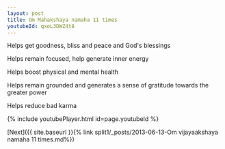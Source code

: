 ```yaml
---
layout: post
title: Om Mahakshaya namaha 11 times
youtubeId: qxoL3DWZ4t8
---
```

 
 
Helps get goodness, bliss and peace and God's blessings
 
Helps remain focused, help generate inner energy 
 
Helps boost physical and mental health 
 
Helps remain grounded and generates a sense of gratitude towards the greater power 
 
Helps reduce bad karma
 
 
 
 


{% include youtubePlayer.html id=page.youtubeId %}
 
[Next]({{ site.baseurl }}{% link  split1/_posts/2013-06-13-Om vijayaakshaya namaha 11 times.md%})
 
